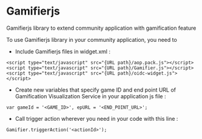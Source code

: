 # Gamifierjs
Gamifierjs library to extend community application with gamification feature

To use Gamifierjs library in your community application, you need to 

- Include Gamifierjs files in widget.xml :
```
<script type="text/javascript" src="{URL path}/aop.pack.js"></script>
<script type="text/javascript" src="{URL path}/Gamifier.js"></script>
<script type="text/javascript" src="{URL path}/oidc-widget.js"></script>
```

- Create new variables that specify game ID and end point URL of Gamification Visualization Service in your application js file :
```
var gameId = '<GAME_ID>', epURL = '<END_POINT_URL>';
```

- Call trigger action wherever you need in your code with this line :
```
Gamifier.triggerAction('<actionId>');
```

